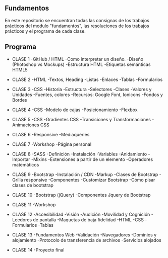 **Fundamentos**
-------------

En este repositorio se encuentran todas las consignas de los trabajos prácticos del modulo "fundamentos", las resoluciones de los trabajos prácticos y el programa de cada clase.

**Programa**
-------------

- CLASE 1
	-GitHub / HTML
	-Como interpretar un diseño.
	-Diseño (Photoshop vs Mockups) 
	-Estructura HTML
	-Etiquetas semánticas HTML5


- CLASE 2
	-HTML
	-Textos, Heading
	-Listas 
	-Enlaces 
	-Tablas
	-Formularios 

- CLASE 3
	-CSS 
	-Historia
	-Estructura
	-Selectores
	-Clases
	-Valores y Unidades
	-Fuentes, colores
	-Recursos: Google Font, Ionicons
	-Fondos y Bordes

- CLASE 4
	-CSS 
	-Modelo de cajas
	-Posicionamiento
	-Flexbox

- CLASE 5
	-CSS 
	-Gradientes CSS 
	-Transiciones y Transformaciones
	-Animaciones CSS 

- CLASE 6
	-Responsive
	-Mediaqueries

- CLASE 7
	-Workshop
	-Página personal

- CLASE 8
	-SASS 
	-Definición
	-Instalación
	-Variables
	-Anidamiento
	-Importar
	-Mixins
	-Extensiones a partir de un elemento 
	-Operadores matemáticos 

- CLASE 9
	-Bootstrap 
	-Instalación / CDN
	-Markup
	-Clases de Bootstrap
	-Grilla responsive
	-Componentes
	-Customizar Bootstrap
	-Cómo pisar clases de bootstrap

- CLASE 10
	-Bootstrap (jQuery)
	-Componentes Jquery de Bootstrap

- CLASE 11
	-Workshop

- CLASE 12
	-Accesibilidad 
	-Visión
	-Audición
	-Movilidad y Cognición
	-Leedores de pantalla
	-Maquetas de baja fidelidad 
	-HTML
	-CSS
	-Formularios
	-Tablas

- CLASE 13
	-Fundamentos Web 
	-Validación
	-Navegadores 
	-Dominios y alojamiento
	-Protocolo de transferencia de archivos
	-Servicios alojados

- CLASE 14
	-Proyecto final
